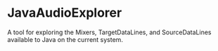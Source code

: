 # JavaAudioExplorer
A tool for exploring the Mixers, TargetDataLines, and SourceDataLines available to Java on the current system.
